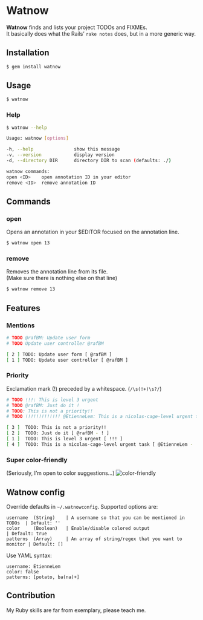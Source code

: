# Watnow

<b>Watnow</b> finds and lists your project TODOs and FIXMEs.<br>
It basically does what the Rails’ `rake notes` does, but in a more generic way.

## Installation
```sh
$ gem install watnow
```

## Usage

```sh
$ watnow
```

### Help
```sh
$ watnow --help

Usage: watnow [options]

-h, --help               show this message
-v, --version            display version
-d, --directory DIR      directory DIR to scan (defaults: ./)

watnow commands:
open <ID>    open annotation ID in your editor
remove <ID>  remove annotation ID
```

## Commands
### open
Opens an annotation in your $EDITOR focused on the annotation line.
```sh
$ watnow open 13
```

### remove
Removes the annotation line from its file.<br>
(Make sure there is nothing else on that line)
```sh
$ watnow remove 13
```

## Features
### Mentions
```rb
# TODO @rafBM: Update user form
# TODO Update user controller @rafBM
```
```sh
[ 2 ] TODO: Update user form [ @rafBM ]
[ 1 ] TODO: Update user controller [ @rafBM ]
```

### Priority
Exclamation mark (!) preceded by a whitespace. (`/\s(!+)\s?/`)

```rb
# TODO !!!: This is level 3 urgent
# TODO @rafBM: Just do it !
# TODO: This is not a priority!!
# TODO !!!!!!!!!!!!! @EtienneLem: This is a nicolas-cage-level urgent task
```
```sh
[ 3 ]  TODO: This is not a priority!!
[ 2 ]  TODO: Just do it [ @rafBM - ! ]
[ 1 ]  TODO: This is level 3 urgent [ !!! ]
[ 4 ]  TODO: This is a nicolas-cage-level urgent task [ @EtienneLem - !!!!!!!!!!!!! ]
```

### Super color-friendly
(Seriously, I’m open to color suggestions…)
![color-friendly](https://s3.amazonaws.com/watnow/colors.png)

## Watnow config
Override defaults in `~/.watnowconfig`. Supported options are:
```
username  (String)    | A username so that you can be mentioned in TODOs  | Default: ''
color     (Boolean)   | Enable/disable colored output                     | Default: true
patterns  (Array)     | An array of string/regex that you want to monitor | Default: []
```

Use YAML syntax:
```
username: EtienneLem
color: false
patterns: [potato, ba(na)+]
```

## Contribution
My Ruby skills are far from exemplary, please teach me.
